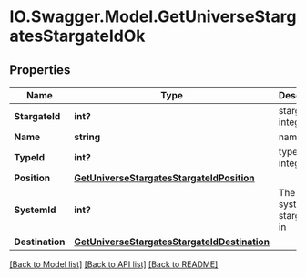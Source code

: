 # IO.Swagger.Model.GetUniverseStargatesStargateIdOk
## Properties

Name | Type | Description | Notes
------------ | ------------- | ------------- | -------------
**StargateId** | **int?** | stargate_id integer | 
**Name** | **string** | name string | 
**TypeId** | **int?** | type_id integer | 
**Position** | [**GetUniverseStargatesStargateIdPosition**](GetUniverseStargatesStargateIdPosition.md) |  | 
**SystemId** | **int?** | The solar system this stargate is in | 
**Destination** | [**GetUniverseStargatesStargateIdDestination**](GetUniverseStargatesStargateIdDestination.md) |  | 

[[Back to Model list]](../README.md#documentation-for-models) [[Back to API list]](../README.md#documentation-for-api-endpoints) [[Back to README]](../README.md)

